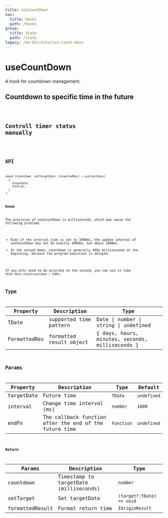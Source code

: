 ```yaml
---
title: useCountDown
nav:
  title: Hooks
  path: /hooks
group:
  title: State
  path: /state
legacy: /en-US/state/use-count-down
---
```


# useCountDown

A hook for countdown management.

## Countdown to specific time in the future

<code src="./demo/demo1.tsx" />

## Controll timer status manually

<code src="./demo/demo2.tsx" />

## API

```typescript
const [countdown, setTargetDate, formattedRes] = useCountDown(
  {
    targetDate,
    interval,
  }
);
```

**Remak**

The precision of useCountDown is milliseconds, which may cause the following problems

* Even if the interval time is set to 1000ms, the update interval of useCountDown may not be exactly 1000ms, but about 1000ms.
* In the second demo, countdown is generally 499x milliseconds at the beginning, because the program execution is delayed.

If you only need to be accurate to the second, you can use it like this `Math.round(countdown / 1000)`.

## Type

| Property      | Description              | Type                                            |
| ------------- | ------------------------ | ----------------------------------------------- |
| TDate         | supported time pattern   | Date \| number \| string \| undefined   |
| FormattedRes | formatted result object | { days, hours, minutes, seconds, milliseconds } |


## Params

| Property  | Description          | Type                                                    | Default     |
| --------- | -------------------- | ------------------------------------------------------- | ----------- |
| targetDate   | Future time        | `TDate`                                                 | `undefined` |
| interval  | Change time interval (ms)        | `number`                                                | `1000`      |
| endFn |  The callback function after the end of the future time  |`Function`                                           |`undefined`|

### Return

| Params          | Description                            | Type                      |
| --------------- | -------------------------------------- | ------------------------- |
| countdown       | Timestamp to targetDate (milliseconds)                      | `number`                  |
| setTarget       | Set targetDate | `(target?:TDate) => void` |
| formattedResult | Format return time | `IOriginResult`           |

